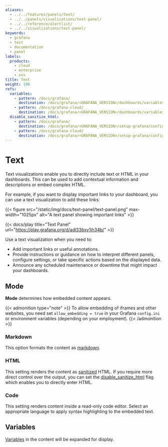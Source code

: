```yaml
---
aliases:
  - ../../features/panels/text/
  - ../../panels/visualizations/text-panel/
  - ../../reference/alertlist/
  - ../../visualizations/text-panel/
keywords:
  - grafana
  - text
  - documentation
  - panel
labels:
  products:
    - cloud
    - enterprise
    - oss
title: Text
weight: 100
refs:
  variables:
    - pattern: /docs/grafana/
      destination: /docs/grafana/<GRAFANA_VERSION>/dashboards/variables/variable-syntax/
    - pattern: /docs/grafana-cloud/
      destination: /docs/grafana/<GRAFANA_VERSION>/dashboards/variables/variable-syntax/
  disable_sanitize_html:
    - pattern: /docs/grafana/
      destination: /docs/grafana/<GRAFANA_VERSION>/setup-grafana/configure-grafana/#disable_sanitize_html
    - pattern: /docs/grafana-cloud/
      destination: /docs/grafana/<GRAFANA_VERSION>/setup-grafana/configure-grafana/#disable_sanitize_html
---
```


# Text

Text visualizations enable you to directly include text or HTML in your dashboards. This can be used to add contextual information and descriptions or embed complex HTML.

For example, if you want to display important links to your dashboard, you can use a text visualization to add these links:

{{< figure src="/static/img/docs/text-panel/text-panel.png" max-width="1025px" alt="A text panel showing important links" >}}

{{< docs/play title="Text Panel" url="https://play.grafana.org/d/adl33bxy1ih34b/" >}}

Use a text visualization when you need to:

- Add important links or useful annotations.
- Provide instructions or guidance on how to interpret different panels, configure settings, or take specific actions based on the displayed data.
- Announce any scheduled maintenance or downtime that might impact your dashboards.

## Mode

**Mode** determines how embedded content appears.

{{< admonition type="note" >}}
To allow embedding of iframes and other websites, you need set `allow_embedding = true` in your Grafana `config.ini` or environment variables (depending on your employment).
{{< /admonition >}}

### Markdown

This option formats the content as [markdown](https://en.wikipedia.org/wiki/Markdown).

### HTML

This setting renders the content as [sanitized](https://github.com/grafana/grafana/blob/main/packages/grafana-data/src/text/sanitize.ts) HTML. If you require more direct control over the output, you can set the
[disable_sanitize_html](ref:disable_sanitize_html) flag which enables you to directly enter HTML.

### Code

This setting renders content inside a read-only code editor. Select an appropriate language to apply syntax highlighting
to the embedded text.

## Variables

[Variables](ref:variables) in the content will be expanded for display.

